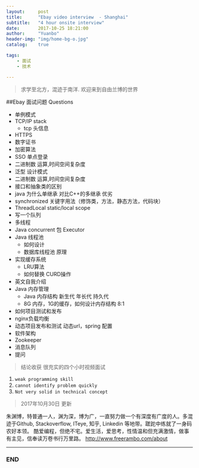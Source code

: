 ```yaml
---
layout:     post
title:      "Ebay video interview  - Shanghai"
subtitle:   "4 hour onsite interview"
date:       2017-10-25 18:21:00
author:     "Yuanbo"
header-img: "img/home-bg-o.jpg"
catalog:    true

tags:
    - 面试
    - 技术

---
```



> 求学至北方，混迹于南洋. 欢迎来到自由兰博的世界

##Ebay 面试问题 Questions

* 单例模式    
* TCP/IP stack
    * tcp 头信息
* HTTPS 
* 数字证书
* 加密算法
* SSO 单点登录
* 二进制数 运算,时间空间复杂度     
* 泛型 设计模式 
* 二进制数 运算,时间空间复杂度 
* 接口和抽象类的区别
* java 为什么单继承 对比C++的多继承 优劣
* synchronized 关键字用法（修饰类，方法，静态方法，代码块）
* ThreadLocal static/local scope 
* 写一个队列 
* 多线程 
* Java concurrent 包 Executor 
* Java 线程池 
    * 如何设计
    * 数据库线程池 原理
* 实现缓存系统
    * LRU算法
    * 如何替换 CURD操作
* 英文自我介绍
* Java 内存管理 
    * Java 内存结构 新生代 年长代 持久代
    * 8G 内存，1G的缓存，如何设计内存结构 8:1 
* 如何项目测试和发布 
* nginx负载均衡
* 动态项目发布和测试 动态url，spring 配置
* 软件架构 
* Zookeeper
* 消息队列
* 提问


> 结论收获 很充实的四个小时视频面试
1. `weak programming skill`
2. `cannot identify problem quickly`
3. `Not very solid in technical concept`

> 2017年10月30日 更新


朱渊博，特普通一人，渊为深，博为广，一直努力做一个有深度有广度的人。多混迹于Github, Stackoverflow, ITeye, 知乎, Linkedin 等地带。蹉跎中练就了一身码农好本领。 酷爱编程，但绝不宅。爱生活，爱思考，性情温和但充满激情，做事有主见，信奉读万卷书行万里路。
<http://www.freerambo.com/about>

---

### END


